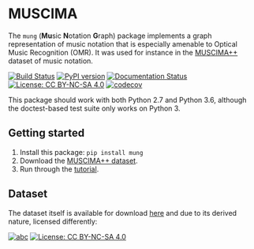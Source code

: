 # MUSCIMA

The ``mung`` (**Mu**sic **N**otation **G**raph) package implements a graph representation
 of music notation that is especially amenable to Optical Music Recognition (OMR).
It was used for instance in the [MUSCIMA++](https://ufal.mff.cuni.cz/muscima) dataset of music notation.

[![Build Status](https://travis-ci.org/OMR-Research/mung.svg?branch=master)](https://travis-ci.org/OMR-Research/mung)
[![PyPI version](https://badge.fury.io/py/mung.svg)](https://badge.fury.io/py/mung)
[![Documentation Status](https://readthedocs.org/projects/muscima/badge/?version=latest)](https://muscima.readthedocs.io/en/latest/index.html)
[![License: CC BY-NC-SA 4.0](https://img.shields.io/badge/License-MIT-brightgreen.svg)](LICENSE.txt)
[![codecov](https://codecov.io/gh/OMR-Research/mung/branch/master/graph/badge.svg)](https://codecov.io/gh/OMR-Research/mung)

This package should work with both Python 2.7 and Python 3.6,
although the doctest-based test suite only works on Python 3.


## Getting started

1. Install this package: ``pip install mung``
2. Download the [MUSCIMA++ dataset](https://lindat.mff.cuni.cz/repository/xmlui/handle/11372/LRT-2372).
3. Run through the [tutorial](https://muscima.readthedocs.io/en/latest/Tutorial.html#tutorial).



## Dataset
The dataset itself is available for download
[here](https://lindat.mff.cuni.cz/repository/xmlui/handle/11372/LRT-2372) and due to its derived nature, licensed differently:

[![abc](https://img.shields.io/badge/Dataset_Version-1.0-brightgreen.svg)](https://lindat.mff.cuni.cz/repository/xmlui/handle/11372/LRT-2372)
[![License: CC BY-NC-SA 4.0](https://img.shields.io/badge/License-CC%20BY--NC--SA%204.0-blue.svg)](https://creativecommons.org/licenses/by-nc-sa/4.0/)
